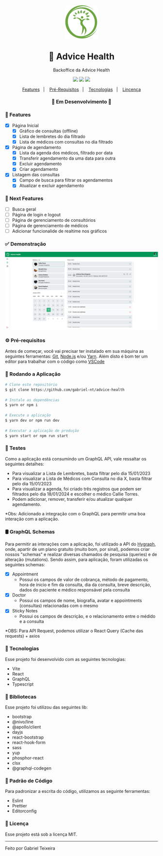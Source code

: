 <h4 align="center">
  <img src="https://github.com/gabriel-nt/advice-health/blob/master/src/assets/logo.png" alt="logo" height="110"/>
</h4>

<h1 align="center">
    🚀 Advice Health
</h1>

<p align="center">Backoffice da Advice Health</p>

<p align="center">
  <img src="https://img.shields.io/badge/react%20version-18.2.0-informational"/>
  <img src="https://img.shields.io/badge/last%20commit-january-blue" />
  <img src="https://img.shields.io/badge/license-MIT-success"/>
</p>

<p align="center">
  <a href="#-features">Features</a>&nbsp;&nbsp;&nbsp;|&nbsp;&nbsp;&nbsp;
  <a href="#-pré-requisitos">Pré-Requisitos</a>&nbsp;&nbsp;&nbsp;|&nbsp;&nbsp;&nbsp;
  <a href="#-tecnologias">Tecnologias</a>&nbsp;&nbsp;&nbsp;|&nbsp;&nbsp;&nbsp;
  <a href="#-licença">Lincença</a>
</p>

<h3 align="center">
🚧  Em Desenvolvimento  🚧
</h3>

### 📎 Features

- [x] Página Inicial
  - [x] Gráfico de consultas (offline)
  - [x] Lista de lembretes do dia filtrado
  - [x] Lista de médicos com consultas no dia filtrado
- [x] Página de agendamento
  - [x] Lista da agenda dos médicos, filtrado por data
  - [x] Transferir agendamento da uma data para outra
  - [x] Excluir agendamento
  - [x] Criar agendamento
- [x] Listagem das consultas
  - [x] Campo de busca para filtrar os agendamentos
  - [x] Atualizar e excluir agendamento

### 📖 Next Features

- [ ] Busca geral
- [ ] Página de login e logout
- [ ] Página de gerenciamento de consultórios
- [ ] Página de gerenciamento de médicos
- [ ] Adicionar funcionalide de realtime nos gráficos

### ✅ Demonstração

<img src="https://github.com/gabriel-nt/advice-health/blob/master/public/github/thumbnail.png" alt="Thumbail"/>

### ⚙ Pré-requisitos

Antes de começar, você vai precisar ter instalado em sua máquina as seguintes ferramentas:
[Git](https://git-scm.com), [Node.js](https://nodejs.org/en/) e/ou [Yarn](https://yarnpkg.com/).
Além disto é bom ter um editor para trabalhar com o código como [VSCode](https://code.visualstudio.com/)

### 📗 Rodando a Aplicação

```bash
# Clone este repositório
$ git clone https://github.com/gabriel-nt/advice-health

# Instale as dependências
$ yarn or npm i

# Execute a aplicação
$ yarn dev or npm run dev

# Executar a aplicação de produção
$ yarn start or npm run start
```

### 📘 Testes

Como a aplicação está consumindo um GraphQL API, vale ressaltar os seguintes detalhes:

- Para visualizar a Lista de Lembretes, basta filtrar pelo dia 15/01/2023
- Para visualizar a Lista de Médicos com Consulta no dia X, basta filtrar pelo dia 15/01/2023
- Para visualizar a agenda, foi criado três registros que podem ser filtrados pelo dia 18/01/2024 e escolher o médico Callie Torres.
- Podem adicionar, remover, transferir e/ou atualizar qualquer agendamento.

*Obs: Adicionado a integração com o GraphQL para permitir uma boa interação com a aplicação.

### 🛢 GraphQL Schemas
Para permitir as interações com a aplicação, foi utilizado a API do [Hygraph](https://hygraph.com/), onde, apartir de um plano gratuito (muito bom, por sinal), podemos criar nossos "schemas" e realizar diversas chamados de pesquisa (queries) e de alteração (mutations). Sendo assim, para aplicação, foram utilizadas os seguintes schemas:

- [x] Appointment
  - Possui os campos de valor de cobrança, método de pagamento, hora de ínicio e fim da consulta, dia da consulta, breve descrição, dados do paciente e médico responsável pela consulta
- [x] Doctor
  - Possui os campos de nome, biografia, avatar e appointments (consultas) relacionadas com o mesmo
- [x] Sticky Notes
  - Possui os campos de descrição, e o relacionamento entre o médido e a consulta

*OBS: Para API Request, podemos utilizar o React Query (Cache das requests) + axios

### 🚀 Tecnologias

Esse projeto foi desenvolvido com as seguintes tecnologias:

- Vite
- React
- GraphQL
- Typescript

### 📕 Bibliotecas

Esse projeto foi utilizou das seguintes lib:

- bootstrap
- @nivo/line
- @apollo/client
- dayjs
- react-bootstrap
- react-hook-form
- sass
- yup
- phosphor-react
- clsx
- @graphql-codegen

### 📘 Padrão de Código

Para padronizar a escrita do código, utilizamos as seguinte ferramentas:

- Eslint
- Prettier
- Editorconfig

### 📝 Licença

Esse projeto está sob a licença MIT.

<hr/>

Feito por Gabriel Teixeira

